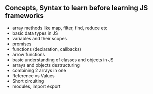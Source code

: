 ## Concepts, Syntax to learn before learning JS frameworks
- array methods like map, filter, find, reduce etc
- basic data types in JS
- variables and their scopes
- promises
- functions (declaration, callbacks)
- arrow functions
- basic understanding of classes and objects in JS
- arrays and objects destructuring
- combining 2 arrays in one
- Reference vs Values
- Short circuiting
- modules, import export
